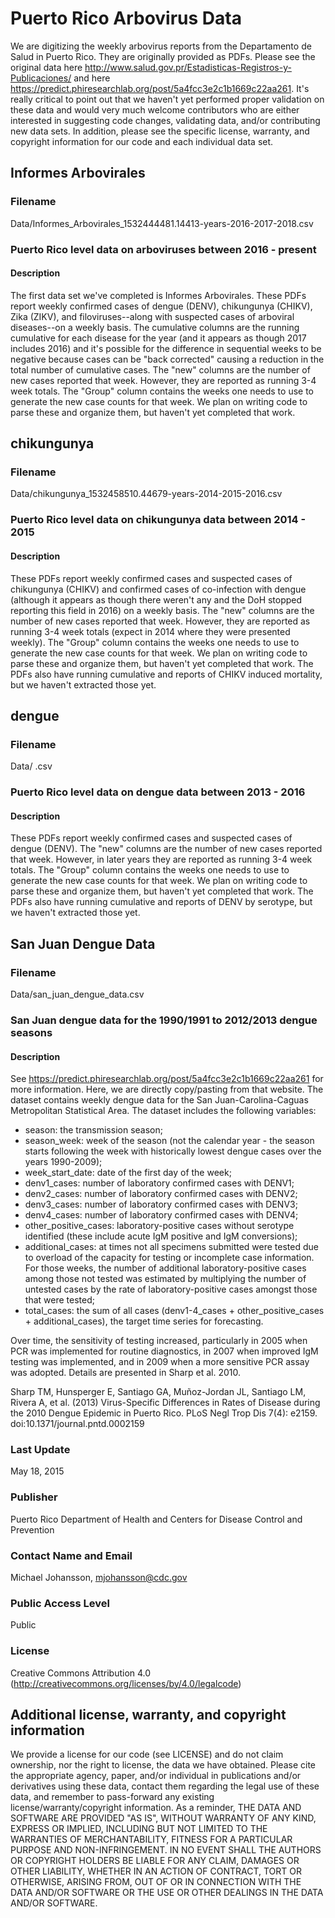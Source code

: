 # Puerto Rico Arbovirus Data
We are digitizing the weekly arbovirus reports from the Departamento de Salud in Puerto Rico.  They are originally provided as PDFs.  Please see the original data here  http://www.salud.gov.pr/Estadisticas-Registros-y-Publicaciones/ and here https://predict.phiresearchlab.org/post/5a4fcc3e2c1b1669c22aa261.  It's really critical to point out that we haven't yet performed proper validation on these data and would very much welcome contributors who are either interested in suggesting code changes, validating data, and/or contributing new data sets. In addition, please see the specific license, warranty, and copyright information for our code and each individual data set.

## Informes Arbovirales
### Filename
Data/Informes_Arbovirales_1532444481.14413-years-2016-2017-2018.csv

### Puerto Rico level data on arboviruses between 2016 - present
#### Description
The first data set we've completed is Informes Arbovirales.  These PDFs report weekly confirmed cases of dengue (DENV), chikungunya (CHIKV), Zika (ZIKV), and filoviruses--along with suspected cases of arboviral diseases--on a weekly basis.  The cumulative columns are the running cumulative for each disease for the year (and it appears as though 2017 includes 2016) and it's possible for the difference in sequential weeks to be negative because cases can be "back corrected" causing a reduction in the total number of cumulative cases.  The "new" columns are the number of new cases reported that week.  However, they are reported as running 3-4 week totals.  The "Group" column contains the weeks one needs to use to generate the new case counts for that week.  We plan on writing code to parse these and organize them, but haven't yet completed that work.

## chikungunya
### Filename
Data/chikungunya_1532458510.44679-years-2014-2015-2016.csv

### Puerto Rico level data on chikungunya data between 2014 - 2015
#### Description
These PDFs report weekly confirmed cases and suspected cases of chikungunya (CHIKV) and confirmed cases of co-infection with dengue (although it appears as though there weren't any and the DoH stopped reporting this field in 2016) on a weekly basis.  The "new" columns are the number of new cases reported that week.  However, they are reported as running 3-4 week totals (expect in 2014 where they were presented weekly).  The "Group" column contains the weeks one needs to use to generate the new case counts for that week.  We plan on writing code to parse these and organize them, but haven't yet completed that work. The PDFs also have running cumulative and reports of CHIKV induced mortality, but we haven't extracted those yet.

## dengue
### Filename
Data/ .csv

### Puerto Rico level data on dengue data between 2013 - 2016
#### Description
These PDFs report weekly confirmed cases and suspected cases of dengue (DENV).  The "new" columns are the number of new cases reported that week.  However, in later years they are reported as running 3-4 week totals.  The "Group" column contains the weeks one needs to use to generate the new case counts for that week.  We plan on writing code to parse these and organize them, but haven't yet completed that work. The PDFs also have running cumulative and reports of DENV by serotype, but we haven't extracted those yet.

## San Juan Dengue Data
### Filename
Data/san_juan_dengue_data.csv

### San Juan dengue data for the 1990/1991 to 2012/2013 dengue seasons 
#### Description
See https://predict.phiresearchlab.org/post/5a4fcc3e2c1b1669c22aa261 for more information. Here, we are directly copy/pasting from that website. The dataset contains weekly dengue data for the San Juan-Carolina-Caguas Metropolitan Statistical Area. The dataset includes the following variables: 

* season: the transmission season; 
* season_week: week of the season (not the calendar year - the season starts following the week with historically lowest dengue cases over the years 1990-2009); 
* week_start_date: date of the first day of the week; 
* denv1_cases: number of laboratory confirmed cases with DENV1; 
* denv2_cases: number of laboratory confirmed cases with DENV2; 
* denv3_cases: number of laboratory confirmed cases with DENV3; 
* denv4_cases: number of laboratory confirmed cases with DENV4; 
* other_positive_cases: laboratory-positive cases without serotype identified (these include acute IgM positive and IgM conversions); 
* additional_cases: at times not all specimens submitted were tested due to overload of the capacity for testing or incomplete case information. For those weeks, the number of additional laboratory-positive cases among those not tested was estimated by multiplying the number of untested cases by the rate of laboratory-positive cases amongst those that were tested; 
* total_cases: the sum of all cases (denv1-4_cases + other_positive_cases + additional_cases), the target time series for forecasting.

Over time, the sensitivity of testing increased, particularly in 2005 when PCR was implemented for routine diagnostics, in 2007 when improved IgM testing was implemented, and in 2009 when a more sensitive PCR assay was adopted. Details are presented in Sharp et al. 2010.

Sharp TM, Hunsperger E, Santiago GA, Muñoz-Jordan JL, Santiago LM, Rivera A, et al. (2013) Virus-Specific Differences in Rates of Disease during the 2010 Dengue Epidemic in Puerto Rico. PLoS Negl Trop Dis 7(4): e2159. doi:10.1371/journal.pntd.0002159 

### Last Update
May 18, 2015 

### Publisher
Puerto Rico Department of Health and Centers for Disease Control and Prevention 

### Contact Name and Email
Michael Johansson, mjohansson@cdc.gov 

### Public Access Level
Public 

### License
Creative Commons Attribution 4.0 (http://creativecommons.org/licenses/by/4.0/legalcode) 

## Additional license, warranty, and copyright information
We provide a license for our code (see LICENSE) and do not claim ownership, nor the right to license, the data we have obtained.  Please cite the appropriate agency, paper, and/or individual in publications and/or derivatives using these data, contact them regarding the legal use of these data, and remember to pass-forward any existing license/warranty/copyright information.  As a reminder, THE DATA AND SOFTWARE ARE PROVIDED "AS IS", WITHOUT WARRANTY OF ANY KIND, EXPRESS OR IMPLIED, INCLUDING BUT NOT LIMITED TO THE WARRANTIES OF MERCHANTABILITY, FITNESS FOR A PARTICULAR PURPOSE AND NON-INFRINGEMENT. IN NO EVENT SHALL THE AUTHORS OR COPYRIGHT HOLDERS BE LIABLE FOR ANY CLAIM, DAMAGES OR OTHER LIABILITY, WHETHER IN AN ACTION OF CONTRACT, TORT OR OTHERWISE, ARISING FROM, OUT OF OR IN CONNECTION WITH THE DATA AND/OR SOFTWARE OR THE USE OR OTHER DEALINGS IN THE DATA AND/OR SOFTWARE.
